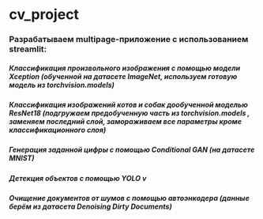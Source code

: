 # cv_project
### Разрабатываем multipage-приложение с использованием streamlit:
##### Классификация произвольного изображения с помощью модели Xception (обученной на датасете ImageNet, используем готовую модель из torchvision.models)
##### Классификация изображений котов и собак дообученной моделью ResNet18 (подгружаем предобученную часть из torchvision.models , заменяем последний слой, замораживаем все параметры кроме классификационного слоя)
##### Генерация заданной цифры с помощью Conditional GAN (на датасете MNIST)
##### Детекция объектов с помощью YOLO v
##### Очищение документов от шумов с помощью автоэнкодера (данные берём из датасета Denoising Dirty Documents)
